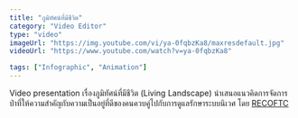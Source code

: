```yaml
---
title: "ภูมิทัศน์ที่มีชีวิต"
category: "Video Editor"
type: "video"
imageUrl: "https://img.youtube.com/vi/ya-0fqbzKa8/maxresdefault.jpg"
videoUrl: "https://www.youtube.com/watch?v=ya-0fqbzKa8"

tags: ["Infographic", "Animation"]
---
```


Video presentation เรื่องภูมิทัศน์ที่มีชีวิต (Living Landscape) นำเสนอแนวคิดการจัดการป่าที่ให้ความสำคัญกับความเป็นอยู่ที่ดีของคนควบคู่ไปกับการดูแลรักษาระบบนิเวศ โดย [RECOFTC](https://www.recoftc.org/th/thailand)
